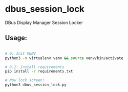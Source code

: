 # dbus_session_lock

DBus Display Manager Session Locker

## Usage:


```bash

# 0: Init VENV
python3 -m virtualenv venv && source venv/bin/activate

# 0.1: Install requirements
pip install -r requirements.txt

# Now lock screen!
python3 dbus_session_lock.py

```

